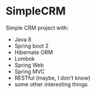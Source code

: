 # SimpleCRM

Simple CRM project with:

- Java 8
- Spring boot 2
- Hibernate ORM
- Lombok
- Spring Web
- Spring MVC
- RESTful (maybe, I don't know) 
- some other interesting things
